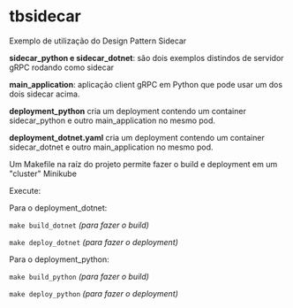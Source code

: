 # tbsidecar
Exemplo de utilização do Design Pattern Sidecar

**sidecar_python e sidecar_dotnet**: são dois exemplos distindos de servidor gRPC rodando como sidecar

**main_application**: aplicação client gRPC em Python que pode usar um dos dois sidecar acima.

**deployment_python** cria um deployment contendo um container sidecar_python e outro main_application no mesmo pod. 

**deployment_dotnet.yaml** cria um deployment contendo um container sidecar_dotnet e outro main_application no mesmo pod.

Um Makefile na raíz do projeto permite fazer o build e deployment em um "cluster" Minikube

Execute:

Para o deployment_dotnet:

`make build_dotnet`   _(para fazer o build)_

`make deploy_dotnet`  _(para fazer o deployment)_ 

Para o deployment_python:

`make build_python`   _(para fazer o build)_

`make deploy_python`  _(para fazer o deployment)_
 
 

